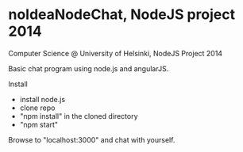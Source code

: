 noIdeaNodeChat, NodeJS project 2014
==============

Computer Science @ University of Helsinki, NodeJS Project 2014

Basic chat program using node.js and angularJS.

Install

<ul>
<li>install node.js</li>
<li>clone repo</li>
<li>"npm install" in the cloned directory</li>
<li>"npm start"</li>
</ul>

Browse to "localhost:3000" and chat with yourself.
